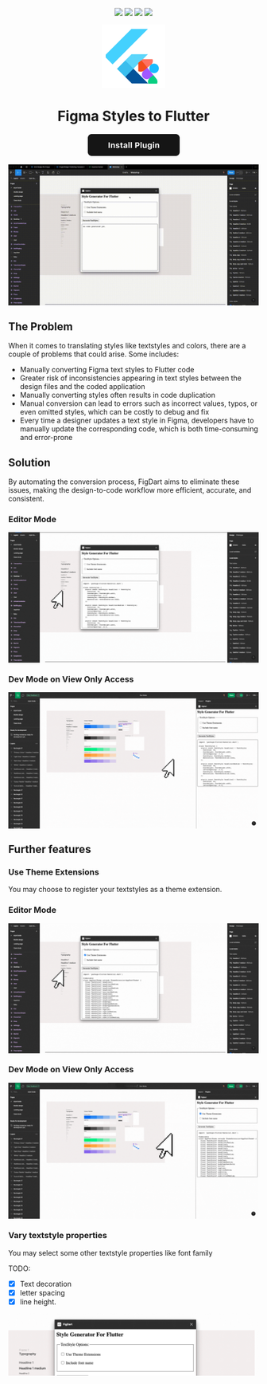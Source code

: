 <p align="center">
  <a href="https://www.figma.com/community-free-resource-license/"><img src="https://img.shields.io/badge/figma-community_license-brightgreen?style=flat-square&logo=figma"></a>
  <a href="https://github.com/mastersam07/figdart/graphs/commit-activity"><img src="https://img.shields.io/badge/Maintained%3F-Yes-success.svg?style=flat-square"></a>
  <a href="https://github.com/mastersam07/figdart/pulls"><img src="https://img.shields.io/badge/PRs-Welcome-brightgreen.svg?style=flat-square"></a>
  <a href="https://twitter.com/intent/tweet?text=Figdart%20is%20awesome.%20I%20use%20it%20to%20generate%20flutter%20styling%20properties%20from%20figma.%20https://github.com/mastersam07/figdart"><img src="https://img.shields.io/badge/Twitter-Tweet-success?style=flat-square&logo=x"></a>
</p>



<p align="center"><img src="./publish/icon.png" align="center" alt="FigDart logo" width="128" height="128"></p>
  
<h1 align="center">Figma Styles to Flutter</h1>

<div align="center">
<a href="https://www.figma.com/community/plugin/1282135889870206898/FigDart" align="center"><img src="publish/install_button.png" align="center" alt="Install Plugin"></a>
</div>

<br />

<img src="publish/demo.gif" align="center" alt="Figdart demo" />


## The Problem

When it comes to translating styles like textstyles and colors, there are a couple of problems that could arise. Some includes:

- Manually converting Figma text styles to Flutter code
- Greater risk of inconsistencies appearing in text styles between the design files and the coded application
- Manually converting styles often results in code duplication
- Manual conversion can lead to errors such as incorrect values, typos, or even omitted styles, which can be costly to debug and fix
- Every time a designer updates a text style in Figma, developers have to manually update the corresponding code, which is both time-consuming and error-prone

## Solution

By automating the conversion process, FigDart aims to eliminate these issues, making the design-to-code workflow more efficient, accurate, and consistent.

### Editor Mode
<img src="publish/editor_mode.gif" align="center" alt="How the plugin works in editor mode" />


### Dev Mode on View Only Access
<img src="publish/dev_mode.gif" align="center" alt="How the plugin works in dev mode" />

## Further features

### Use Theme Extensions

You may choose to register your textstyles as a theme extension.

### Editor Mode
<img src="publish/theme_extension_editor_mode.gif" align="center" alt="theme extension editor mode" />

### Dev Mode on View Only Access
<img src="publish/theme_extension_dev_mode.gif" align="center" alt="theme extension dev mode" />

### Vary textstyle properties

You may select some other textstyle properties like font family

TODO:
- [x] Text decoration
- [x] letter spacing
- [x] line height.

<img src="publish/options.png" align="center" alt="textstyle options" />
